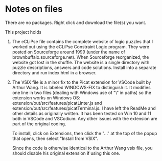 # Notes on files

There are no packages.  Right click and download the file(s) you want.

This project holds 

1. The eCLiPse file contains the complete website of logic puzzles that I worked out using the eCLiPse Constraint Logic program.  They were posted on Sourceforge around 1999 (under the name of brownbuffalo.sourceforge.net). When Sourceforge reorganized, the website got lost in the shuffle.  The website is a single directory with puzzle descriptions, answers and code solutions.  Install into a separate directory and run index.html in a browser.    

2. The VSIX file is a minor fix to the Picat extension for VSCode built by Arthur Wang.  It is labeled WINDOWS-FIX to distinguish it.  It modifies one line in two files (dealing with Windows use of "\\" in paths) so the extension works on Windows OS: extension/out/src/features/picatLinter.js  and extension/out/src/features/picatTerminal.js.  I have left the ReadMe and other details as originally written.  It has been tested on Win 10 and 11 both in VSCode and VSCodium.  Any other issues with the extension are part of the original coding. 

   To install, click on Extensions, then click the "..." at the top of the popup that opens, then select "Install from VSIX".   
   
   Since the code is otherwise identical to the Arthur Wang vsix file, you should disable his original extension if using this one. 


